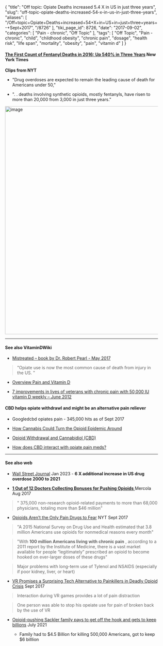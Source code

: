 {
    "title": "Off topic: Opiate Deaths increased 5.4 X in US in just three years",
    "slug": "off-topic-opiate-deaths-increased-54-x-in-us-in-just-three-years",
    "aliases": [
        "/Off+topic+Opiate+Deaths+increased+54+X+in+US+in+just+three+years+-+Sept+2017",
        "/8726"
    ],
    "tiki_page_id": 8726,
    "date": "2017-09-02",
    "categories": [
        "Pain - chronic",
        "Off Topic"
    ],
    "tags": [
        "Off Topic",
        "Pain - chronic",
        "child",
        "childhood obesity",
        "chronic pain",
        "dosage",
        "health risk",
        "life span",
        "mortality",
        "obesity",
        "pain",
        "vitamin d"
    ]
}


#### [The First Count of Fentanyl Deaths in 2016: Up 540% in Three Years](https://www.nytimes.com/interactive/2017/09/02/upshot/fentanyl-drug-overdose-deaths.html?_r=0) New York Times

 **Clips from NYT** 

* "Drug overdoses are expected to remain the leading cause of death for Americans under 50,"

* ". . deaths involving synthetic opioids, mostly fentanyls, have risen to more than 20,000 from 3,000 in just three years."

<img src="https://d1bk1kqxc0sym.cloudfront.net/attachments/jpeg/opiate-deaths.jpg" alt="image" width="750">

---

#### See also VitaminDWiki

* [Mistreated – book by Dr. Robert Pearl - May 2017](/posts/mistreated-book-by-dr-robert-pearl)

> "Opiate use is now the most common cause of death from injury in the US. "

* [Overview Pain and Vitamin D](/posts/overview-pain-and-vitamin-d)

* [7 improvements in lives of veterans with chronic pain with 50,000 IU vitamin D weekly – June 2012](/posts/7-improvements-in-lives-of-veterans-with-chronic-pain-with-50000-iu-vitamin-d-weekly)

#### CBD helps opiate withdrawl and might be an alternative pain reliever

* Googledcbd opiates pain - 345,000 hits as of Sept 2017

* [How Cannabis Could Turn the Opioid Epidemic Around](https://www.leafly.com/news/science-tech/high-cbd-cannabis-pain-and-opioid-addiction)

* [Opioid Withdrawal and Cannabidiol (CBD)](https://cannabistraininguniversity.com/opioid-withdrawal-and-cbd/)

* [How does CBD interact with opiate pain meds?](https://www.reddit.com/r/CBD/comments/4f47b8/how_does_cbd_interact_with_opiate_pain_meds/)

---

#### See also web

* [Wall Street Journal](https://www.wsj.com/articles/america-is-a-sick-society-literally-oecd-life-expectancy-infant-mortality-obesity-guns-healthcare-11672762512?mod=hp_opin_pos_2#cxrecs_s) Jan 2023 -  **6 X additional increase in US drug overdose 2000 to 2021**  

* [ **1 Out of 12 Doctors Collecting Bonuses for Pushing Opioids** ](http://articles.mercola.com/sites/articles/archive/2017/08/22/doctors-get-paid-by-marketing-opioids.aspx?utm_source=dnl&utm_medium=email&utm_content=ms1&utm_campaign=20170903Z1&et_cid=DM157353&et_rid=38673505) Mercola Aug 2017

> " 375,000 non-research opioid-related payments to more than 68,000 physicians, totaling more than $46 million"

* [Opioids Aren’t the Only Pain Drugs to Fear](https://www.nytimes.com/2017/09/04/well/opioids-arent-the-only-pain-drugs-to-fear.html) NYT Sept 2017

> "A 2015 National Survey on Drug Use and Health estimated that 3.8 million Americans use opioids for nonmedical reasons every month"

> "With  **100 million Americans living with chronic pain** , according to a 2011 report by the Institute of Medicine, there is a vast market available for people “legitimately” prescribed an opioid to become hooked on ever-larger doses of these drugs"

> Major problems with long-term use of Tylenol and NSAIDS (especially if poor kidney, liver, or heart)

* [VR Promises a Surprising Tech Alternative to Painkillers in Deadly Opioid Crisis](https://singularityhub.com/2017/09/04/vr-promises-surprising-tech-alternative-to-painkillers-in-deadly-opioid-crisis/) Sept 2017

> Interaction during VR games provides a lot of pain distraction

> One person was able to stop his opeiate use for pain of broken back by the use of VR

* [Opioid-pushing Sackler family pays to get off the hook and gets to keep billions](https://boingboing.net/2021/07/09/opioid-pushing-sackler-family-pays-to-get-off-the-hook-and-gets-to-keep-billions.html?utm_source=rss&utm_medium=rss&utm_campaign=opioid-pushing-sackler-family-pays-to-get-off-the-hook-and-gets-to-keep-billions) July 2021

   * Family had to $4.5 Billion for killing 500,000 Americans, got to keep $6 billlion